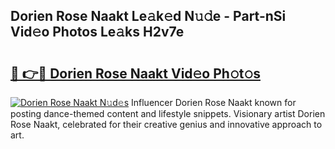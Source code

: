 ## Dorien Rose Naakt Le𝚊k𝚎d N𝚞𝚍e - Part-nSi Vid𝚎o Photos Le𝚊ks H2v7e

# <h2><a href="http://fb6fd2.evod.top/?m=Dorien+Rose+Naakt">🔗 👉🔴 Dorien Rose Naakt Vid𝚎o Ph𝚘t𝚘s</a></h2>

[![Dorien Rose Naakt N𝚞d𝚎s](https://i.imgur.com/8V9OHl7.gif)](http://fb6fd2.evod.top/?m=Dorien+Rose+Naakt)
Influencer Dorien Rose Naakt known for posting dance-themed content and lifestyle snippets. Visionary artist Dorien Rose Naakt, celebrated for their creative genius and innovative approach to art. 
